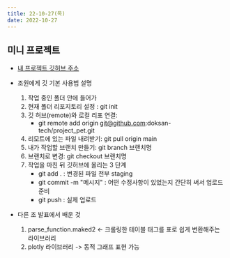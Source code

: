 ```yaml
---
title: 22-10-27(목)
date: 2022-10-27
---
```


## 미니 프로젝트

- [내 프로젝트 깃허브 주소](https://github.com/doksan-tech/project_pet/tree/main)
- 조원에게 깃 기본 사용법 설명
    1. 작업 중인 폴더 안에 들어가
    2. 현재 폴더 리포지토리 설정 : git init
    3. 깃 허브(remote)와 로컬 리포 연결:
        - git remote add origin git@github.com:doksan-tech/project_pet.git
    4. 리모트에 있는 파일 내려받기: git pull origin main
    5. 내가 작업할 브랜치 만들기: git branch 브랜치명
    6. 브랜치로 변경: git checkout 브랜치명
    7. 작업을 마친 뒤 깃허브에 올리는 3 단계
        - git add . : 변경된 파일 전부 staging
        - git commit -m "메시지" : 어떤 수정사항이 있었는지 간단히 써서 업로드 준비
        - git push : 실제 업로드

- 다른 조 발표에서 배운 것
    1. parse_function.maked2 <- 크롤링한 테이블 태그를 표로 쉽게 변환해주는 라이브러리
    2. plotly 라이브러리 -> 동적 그래프 표현 가능
